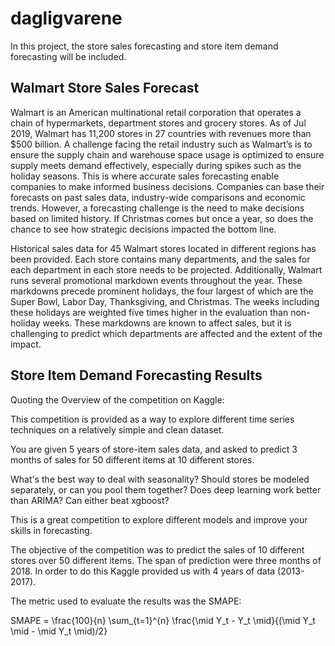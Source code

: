 # dagligvarene
In this project, the store sales forecasting and store item demand forecasting will be included.

## Walmart Store Sales Forecast
Walmart is an American multinational retail corporation that operates a chain of hypermarkets, department stores and grocery stores. As of Jul 2019, Walmart has 11,200 stores in 27 countries with revenues more than $500 billion. A challenge facing the retail industry such as Walmart’s is to ensure the supply chain and warehouse space usage is optimized to ensure supply meets demand effectively, especially during spikes such as the holiday seasons. This is where accurate sales forecasting enable companies to make informed business decisions. Companies can base their forecasts on past sales data, industry-wide comparisons and economic trends. However, a forecasting challenge is the need to make decisions based on limited history. If Christmas comes but once a year, so does the chance to see how strategic decisions impacted the bottom line.

Historical sales data for 45 Walmart stores located in different regions has been provided. Each store contains many departments, and the sales for each department in each store needs to be projected. Additionally, Walmart runs several promotional markdown events throughout the year. These markdowns precede prominent holidays, the four largest of which are the Super Bowl, Labor Day, Thanksgiving, and Christmas. The weeks including these holidays are weighted five times higher in the evaluation than non-holiday weeks. These markdowns are known to affect sales, but it is challenging to predict which departments are affected and the extent of the impact.

## Store Item Demand Forecasting Results
Quoting the Overview of the competition on Kaggle:

This competition is provided as a way to explore different time series techniques on a relatively simple and clean dataset.

You are given 5 years of store-item sales data, and asked to predict 3 months of sales for 50 different items at 10 different stores.

What's the best way to deal with seasonality? Should stores be modeled separately, or can you pool them together? Does deep learning work better than ARIMA? Can either beat xgboost?

This is a great competition to explore different models and improve your skills in forecasting.

The objective of the competition was to predict the sales of 10 different stores over 50 different items. The span of prediction were three months of 2018. In order to do this Kaggle provided us with 4 years of data (2013-2017).

The metric used to evaluate the results was the SMAPE:

SMAPE = \frac{100}{n} \sum_{t=1}^{n} \frac{\mid Y_t - Y_t \mid}{(\mid Y_t \mid - \mid Y_t \mid)/2}
